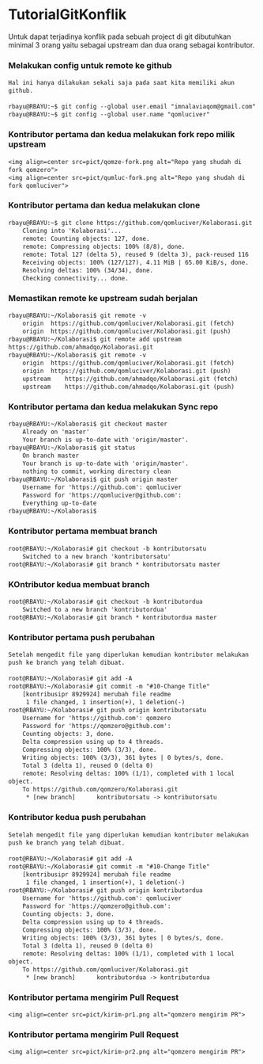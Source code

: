 # TutorialGitKonflik
Untuk dapat terjadinya konflik pada sebuah project di git dibutuhkan minimal 3 orang yaitu sebagai upstream dan dua orang sebagai kontributor.

### Melakukan config untuk remote ke github
    Hal ini hanya dilakukan sekali saja pada saat kita memiliki akun github.

    rbayu@RBAYU:~$ git config --global user.email "imnalaviaqom@gmail.com"
    rbayu@RBAYU:~$ git config --global user.name "qomluciver"
    
### Kontributor pertama dan kedua melakukan fork repo milik upstream    
    <img align=center src=pict/qomze-fork.png alt="Repo yang shudah di fork qomzero">
    <img align=center src=pict/qumluc-fork.png alt="Repo yang shudah di fork qomluciver">

### Kontributor pertama dan kedua melakukan clone
    rbayu@RBAYU:~$ git clone https://github.com/qomluciver/Kolaborasi.git
        Cloning into 'Kolaborasi'...
        remote: Counting objects: 127, done.
        remote: Compressing objects: 100% (8/8), done.
        remote: Total 127 (delta 5), reused 9 (delta 3), pack-reused 116
        Receiving objects: 100% (127/127), 4.11 MiB | 65.00 KiB/s, done.
        Resolving deltas: 100% (34/34), done.
        Checking connectivity... done.

### Memastikan remote ke upstream sudah berjalan
    rbayu@RBAYU:~/Kolaborasi$ git remote -v
        origin	https://github.com/qomluciver/Kolaborasi.git (fetch)
        origin	https://github.com/qomluciver/Kolaborasi.git (push)
    rbayu@RBAYU:~/Kolaborasi$ git remote add upstream https://github.com/ahmadqo/Kolaborasi.git
    rbayu@RBAYU:~/Kolaborasi$ git remote -v
        origin	https://github.com/qomluciver/Kolaborasi.git (fetch)
        origin	https://github.com/qomluciver/Kolaborasi.git (push)
        upstream	https://github.com/ahmadqo/Kolaborasi.git (fetch)
        upstream	https://github.com/ahmadqo/Kolaborasi.git (push)

### Kontributor pertama dan  kedua melakukan Sync repo
    rbayu@RBAYU:~/Kolaborasi$ git checkout master
        Already on 'master'
        Your branch is up-to-date with 'origin/master'.
    rbayu@RBAYU:~/Kolaborasi$ git status
        On branch master
        Your branch is up-to-date with 'origin/master'.
        nothing to commit, working directory clean
    rbayu@RBAYU:~/Kolaborasi$ git push origin master
        Username for 'https://github.com': qomluciver
        Password for 'https://qomluciver@github.com': 
        Everything up-to-date
    rbayu@RBAYU:~/Kolaborasi$ 

### Kontributor pertama membuat branch
    root@RBAYU:~/Kolaborasi# git checkout -b kontributorsatu
        Switched to a new branch 'kontributorsatu'
    root@RBAYU:~/Kolaborasi# git branch * kontributorsatu master

### KOntributor kedua membuat branch
    root@RBAYU:~/Kolaborasi# git checkout -b kontributordua
        Switched to a new branch 'kontributordua'
    root@RBAYU:~/Kolaborasi# git branch * kontributordua master

### Kontributor pertama push perubahan
    Setelah mengedit file yang diperlukan kemudian kontributor melakukan push ke branch yang telah dibuat.

    root@RBAYU:~/Kolaborasi# git add -A
    root@RBAYU:~/Kolaborasi# git commit -m "#10-Change Title"
        [kontribusipr 8929924] merubah file readme
         1 file changed, 1 insertion(+), 1 deletion(-)
    root@RBAYU:~/Kolaborasi# git push origin kontributorsatu
        Username for 'https://github.com': qomzero
        Password for 'https://qomzero@github.com': 
        Counting objects: 3, done.
        Delta compression using up to 4 threads.
        Compressing objects: 100% (3/3), done.
        Writing objects: 100% (3/3), 361 bytes | 0 bytes/s, done.
        Total 3 (delta 1), reused 0 (delta 0)
        remote: Resolving deltas: 100% (1/1), completed with 1 local object.
        To https://github.com/qomzero/Kolaborasi.git
         * [new branch]      kontributorsatu -> kontributorsatu

### Kontributor kedua push perubahan
    Setelah mengedit file yang diperlukan kemudian kontributor melakukan push ke branch yang telah dibuat.

    root@RBAYU:~/Kolaborasi# git add -A
    root@RBAYU:~/Kolaborasi# git commit -m "#10-Change Title"
        [kontribusipr 8929924] merubah file readme
         1 file changed, 1 insertion(+), 1 deletion(-)
    root@RBAYU:~/Kolaborasi# git push origin kontributordua
        Username for 'https://github.com': qomluciver
        Password for 'https://qomzero@github.com': 
        Counting objects: 3, done.
        Delta compression using up to 4 threads.
        Compressing objects: 100% (3/3), done.
        Writing objects: 100% (3/3), 361 bytes | 0 bytes/s, done.
        Total 3 (delta 1), reused 0 (delta 0)
        remote: Resolving deltas: 100% (1/1), completed with 1 local object.
        To https://github.com/qomluciver/Kolaborasi.git
         * [new branch]      kontributordua -> kontributordua

### Kontributor pertama mengirim Pull Request
    <img align=center src=pict/kirim-pr1.png alt="qomzero mengirim PR">

### Kontributor pertama mengirim Pull Request
    <img align=center src=pict/kirim-pr2.png alt="qomzero mengirim PR">






